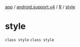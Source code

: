 [app](../../../index.md) / [android.support.v4](../../index.md) / [R](../index.md) / [style](.)

# style

`class style`
`class style`